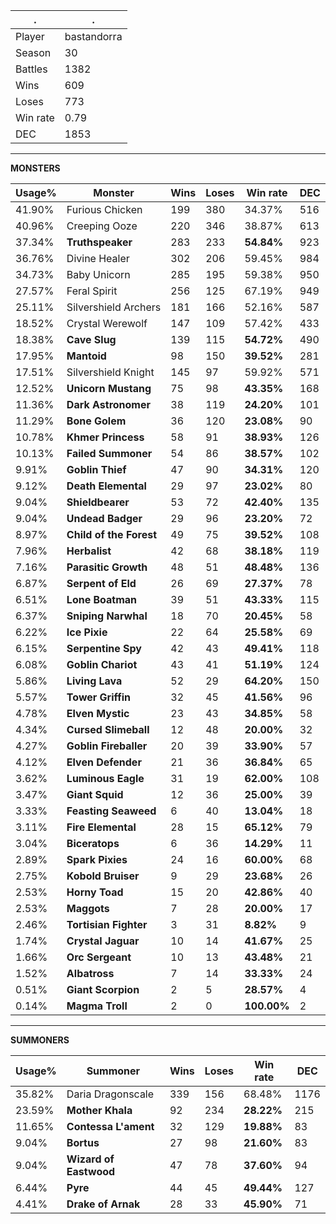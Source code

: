 .|.
|-|-
Player|bastandorra
Season|30
Battles|1382
Wins|609
Loses|773
Win rate|0.79
DEC|1853

---
**MONSTERS**

Usage%|Monster|Wins|Loses|Win rate|DEC|
-|-|-|-|-|-|
41.90%|Furious Chicken|199|380|34.37%|516|
40.96%|Creeping Ooze|220|346|38.87%|613|
37.34%|**Truthspeaker**|283|233|**54.84%**|923|
36.76%|Divine Healer|302|206|59.45%|984|
34.73%|Baby Unicorn|285|195|59.38%|950|
27.57%|Feral Spirit|256|125|67.19%|949|
25.11%|Silvershield Archers|181|166|52.16%|587|
18.52%|Crystal Werewolf|147|109|57.42%|433|
18.38%|**Cave Slug**|139|115|**54.72%**|490|
17.95%|**Mantoid**|98|150|**39.52%**|281|
17.51%|Silvershield Knight|145|97|59.92%|571|
12.52%|**Unicorn Mustang**|75|98|**43.35%**|168|
11.36%|**Dark Astronomer**|38|119|**24.20%**|101|
11.29%|**Bone Golem**|36|120|**23.08%**|90|
10.78%|**Khmer Princess**|58|91|**38.93%**|126|
10.13%|**Failed Summoner**|54|86|**38.57%**|102|
9.91%|**Goblin Thief**|47|90|**34.31%**|120|
9.12%|**Death Elemental**|29|97|**23.02%**|80|
9.04%|**Shieldbearer**|53|72|**42.40%**|135|
9.04%|**Undead Badger**|29|96|**23.20%**|72|
8.97%|**Child of the Forest**|49|75|**39.52%**|108|
7.96%|**Herbalist**|42|68|**38.18%**|119|
7.16%|**Parasitic Growth**|48|51|**48.48%**|136|
6.87%|**Serpent of Eld**|26|69|**27.37%**|78|
6.51%|**Lone Boatman**|39|51|**43.33%**|115|
6.37%|**Sniping Narwhal**|18|70|**20.45%**|58|
6.22%|**Ice Pixie**|22|64|**25.58%**|69|
6.15%|**Serpentine Spy**|42|43|**49.41%**|118|
6.08%|**Goblin Chariot**|43|41|**51.19%**|124|
5.86%|**Living Lava**|52|29|**64.20%**|150|
5.57%|**Tower Griffin**|32|45|**41.56%**|96|
4.78%|**Elven Mystic**|23|43|**34.85%**|58|
4.34%|**Cursed Slimeball**|12|48|**20.00%**|32|
4.27%|**Goblin Fireballer**|20|39|**33.90%**|57|
4.12%|**Elven Defender**|21|36|**36.84%**|65|
3.62%|**Luminous Eagle**|31|19|**62.00%**|108|
3.47%|**Giant Squid**|12|36|**25.00%**|39|
3.33%|**Feasting Seaweed**|6|40|**13.04%**|18|
3.11%|**Fire Elemental**|28|15|**65.12%**|79|
3.04%|**Biceratops**|6|36|**14.29%**|11|
2.89%|**Spark Pixies**|24|16|**60.00%**|68|
2.75%|**Kobold Bruiser**|9|29|**23.68%**|26|
2.53%|**Horny Toad**|15|20|**42.86%**|40|
2.53%|**Maggots**|7|28|**20.00%**|17|
2.46%|**Tortisian Fighter**|3|31|**8.82%**|9|
1.74%|**Crystal Jaguar**|10|14|**41.67%**|25|
1.66%|**Orc Sergeant**|10|13|**43.48%**|21|
1.52%|**Albatross**|7|14|**33.33%**|24|
0.51%|**Giant Scorpion**|2|5|**28.57%**|4|
0.14%|**Magma Troll**|2|0|**100.00%**|2|

---
**SUMMONERS**

Usage%|Summoner|Wins|Loses|Win rate|DEC|
-|-|-|-|-|-|
35.82%|Daria Dragonscale|339|156|68.48%|1176|
23.59%|**Mother Khala**|92|234|**28.22%**|215|
11.65%|**Contessa L'ament**|32|129|**19.88%**|83|
9.04%|**Bortus**|27|98|**21.60%**|83|
9.04%|**Wizard of Eastwood**|47|78|**37.60%**|94|
6.44%|**Pyre**|44|45|**49.44%**|127|
4.41%|**Drake of Arnak**|28|33|**45.90%**|71|
